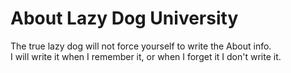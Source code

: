 # About Lazy Dog University
The true lazy dog will not force yourself to write the About info.  
I will write it when I remember it, or when I forget it I don't write it.


